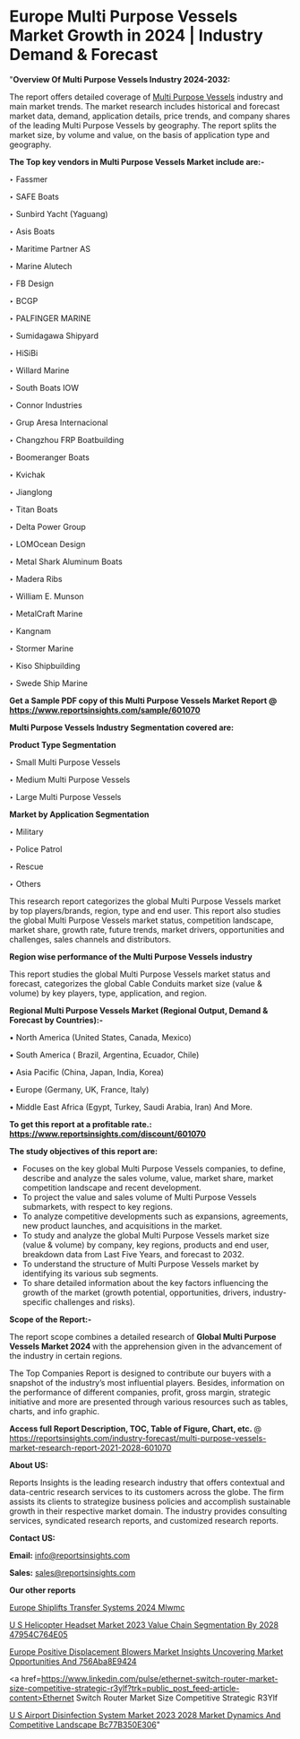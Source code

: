 # Europe Multi Purpose Vessels Market Growth in 2024 | Industry Demand & Forecast

"<strong>Overview Of Multi Purpose Vessels Industry 2024-2032:</strong>

The report offers detailed coverage of <a href=https://www.reportsinsights.com/sample/601070>Multi Purpose Vessels</a> industry and main market trends. The market research includes historical and forecast market data, demand, application details, price trends, and company shares of the leading Multi Purpose Vessels by geography. The report splits the market size, by volume and value, on the basis of application type and geography.

<strong>The Top key vendors in Multi Purpose Vessels Market include are:- </strong>

‣ Fassmer

‣ SAFE Boats

‣ Sunbird Yacht (Yaguang)

‣ Asis Boats

‣ Maritime Partner AS

‣ Marine Alutech

‣ FB Design

‣ BCGP

‣ PALFINGER MARINE

‣ Sumidagawa Shipyard

‣ HiSiBi

‣ Willard Marine

‣ South Boats IOW

‣ Connor Industries

‣ Grup Aresa Internacional

‣ Changzhou FRP Boatbuilding

‣ Boomeranger Boats

‣ Kvichak

‣ Jianglong

‣ Titan Boats

‣ Delta Power Group

‣ LOMOcean Design

‣ Metal Shark Aluminum Boats

‣ Madera Ribs

‣ William E. Munson

‣ MetalCraft Marine

‣ Kangnam

‣ Stormer Marine

‣ Kiso Shipbuilding

‣ Swede Ship Marine

<strong>Get a Sample PDF copy of this Multi Purpose Vessels Market Report </strong><strong>@ <a href=https://www.reportsinsights.com/sample/601070 style=color:#0000ff;>https://www.reportsinsights.com/sample/601070</a> </strong>

<strong>Multi Purpose Vessels Industry Segmentation covered are:</strong>

<strong>Product Type Segmentation</strong>

‣ Small Multi Purpose Vessels

‣ Medium Multi Purpose Vessels

‣ Large Multi Purpose Vessels

<strong>Market by Application Segmentation</strong>

‣ Military

‣ Police Patrol

‣ Rescue

‣ Others

This research report categorizes the global Multi Purpose Vessels market by top players/brands, region, type and end user. This report also studies the global Multi Purpose Vessels market status, competition landscape, market share, growth rate, future trends, market drivers, opportunities and challenges, sales channels and distributors.

<strong>Region wise performance of the Multi Purpose Vessels industry</strong><strong> </strong>

This report studies the global Multi Purpose Vessels market status and forecast, categorizes the global Cable Conduits market size (value &amp; volume) by key players, type, application, and region. 

<strong>Regional Multi Purpose Vessels Market (Regional Output, Demand &amp; Forecast by Countries):-</strong>

• North America (United States, Canada, Mexico)

• South America ( Brazil, Argentina, Ecuador, Chile)

• Asia Pacific (China, Japan, India, Korea)

• Europe (Germany, UK, France, Italy)

• Middle East Africa (Egypt, Turkey, Saudi Arabia, Iran) And More.

<strong>To get this report at a profitable rate.: <a href=https://www.reportsinsights.com/discount/601070 style=color:#0000ff;>https://www.reportsinsights.com/discount/601070</a></strong>

<strong>The study objectives of this report are:</strong>
<ul>
  <li>Focuses on the key global Multi Purpose Vessels companies, to define, describe and analyze the sales volume, value, market share, market competition landscape and recent development.</li>
  <li>To project the value and sales volume of Multi Purpose Vessels submarkets, with respect to key regions.</li>
  <li>To analyze competitive developments such as expansions, agreements, new product launches, and acquisitions in the market.</li>
  <li>To study and analyze the global Multi Purpose Vessels market size (value &amp; volume) by company, key regions, products and end user, breakdown data from Last Five Years, and forecast to 2032.</li>
  <li>To understand the structure of Multi Purpose Vessels market by identifying its various sub segments.</li>
  <li>To share detailed information about the key factors influencing the growth of the market (growth potential, opportunities, drivers, industry-specific challenges and risks).</li>
</ul>
<strong>Scope of the Report:-</strong><strong> </strong>

The report scope combines a detailed research of <strong>Global Multi Purpose Vessels Market 2024 </strong>with the apprehension given in the advancement of the industry in certain regions.

The Top Companies Report is designed to contribute our buyers with a snapshot of the industry’s most influential players. Besides, information on the performance of different companies, profit, gross margin, strategic initiative and more are presented through various resources such as tables, charts, and info graphic.

<strong>Access full Report Description, TOC, Table of Figure, Chart, etc. </strong>@   <a href=https://reportsinsights.com/industry-forecast/multi-purpose-vessels-market-research-report-2021-2028-601070 style=color:#0000ff;>https://reportsinsights.com/industry-forecast/multi-purpose-vessels-market-research-report-2021-2028-601070</a>

<strong>About US:</strong>

Reports Insights is the leading research industry that offers contextual and data-centric research services to its customers across the globe. The firm assists its clients to strategize business policies and accomplish sustainable growth in their respective market domain. The industry provides consulting services, syndicated research reports, and customized research reports.

<strong>Contact US:</strong>

<p class=""""><b>Email:</b> <a href=mailto:info@reportsinsights.com>info@reportsinsights.com</a></p>
<p class=""""><b>Sales:</b> <a href=mailto:sales@reportsinsights.com>sales@reportsinsights.com</a></p>

<strong>Our other reports</strong>

<a href=https://www.linkedin.com/pulse/europe-shiplifts-transfer-systems-2024-mlwmc/>Europe Shiplifts Transfer Systems 2024 Mlwmc</a>

<a href=https://medium.com/@d7298290/u-s-helicopter-headset-market-2023-value-chain-segmentation-by-2028-47954c764e05>U S Helicopter Headset Market 2023 Value Chain Segmentation By 2028 47954C764E05</a>

<a href=https://medium.com/@akitotamura255/europe-positive-displacement-blowers-market-insights-uncovering-market-opportunities-and-756aba8e9424>Europe Positive Displacement Blowers Market Insights Uncovering Market Opportunities And 756Aba8E9424</a>

<a href=https://www.linkedin.com/pulse/ethernet-switch-router-market-size-competitive-strategic-r3ylf?trk=public_post_feed-article-content>Ethernet Switch Router Market Size Competitive Strategic R3Ylf</a>

<a href=https://medium.com/@reportsinsights23/u-s-airport-disinfection-system-market-2023-2028-market-dynamics-and-competitive-landscape-bc77b350e306>U S Airport Disinfection System Market 2023 2028 Market Dynamics And Competitive Landscape Bc77B350E306</a>"
